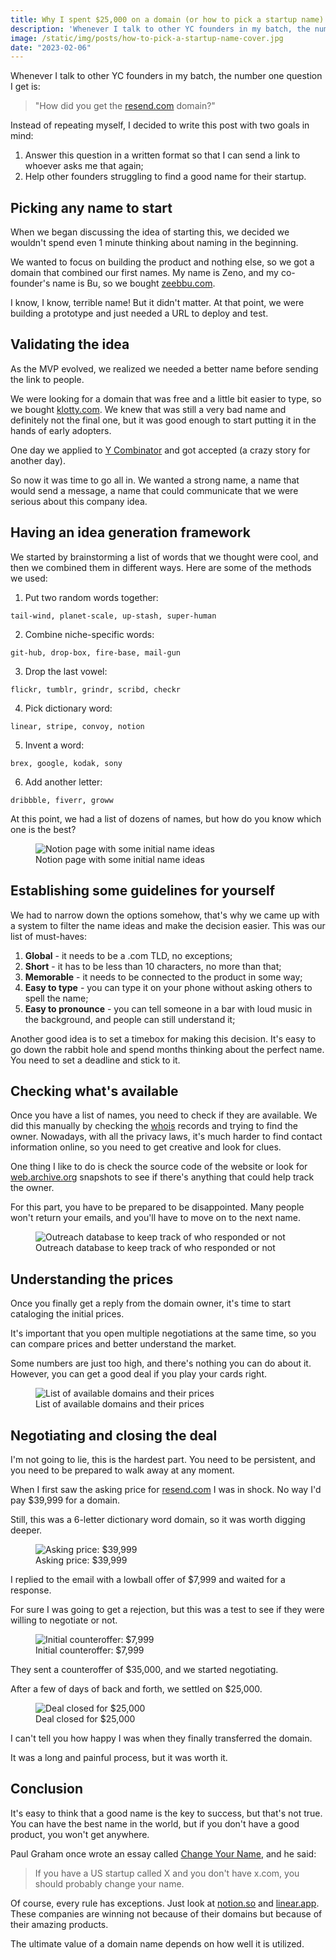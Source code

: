 ```yaml
---
title: Why I spent $25,000 on a domain (or how to pick a startup name)
description: 'Whenever I talk to other YC founders in my batch, the number one question I get is: "How did you get the resend.com domain?"'
image: /static/img/posts/how-to-pick-a-startup-name-cover.jpg
date: "2023-02-06"
---
```


Whenever I talk to other YC founders in my batch, the number one question I get is:
> "How did you get the [resend.com](https://resend.com) domain?"

Instead of repeating myself, I decided to write this post with two goals in mind:

1. Answer this question in a written format so that I can send a link to whoever asks me that again;
2. Help other founders struggling to find a good name for their startup.

## Picking any name to start

When we began discussing the idea of starting this, we decided we wouldn't spend even 1 minute thinking about naming in the beginning.

We wanted to focus on building the product and nothing else, so we got a domain that combined our first names. My name is Zeno, and my co-founder's name is Bu, so we bought [zeebbu.com](https://zeebbu.com).

I know, I know, terrible name! But it didn't matter. At that point, we were building a prototype and just needed a URL to deploy and test.

## Validating the idea

As the MVP evolved, we realized we needed a better name before sending the link to people.

We were looking for a domain that was free and a little bit easier to type, so we bought [klotty.com](https://klotty.com). We knew that was still a very bad name and definitely not the final one, but it was good enough to start putting it in the hands of early adopters.

One day we applied to [Y Combinator](https://www.ycombinator.com/companies/resend) and got accepted (a crazy story for another day).

So now it was time to go all in. We wanted a strong name, a name that would send a message, a name that could communicate that we were serious about this company idea.

## Having an idea generation framework

We started by brainstorming a list of words that we thought were cool, and then we combined them in different ways. Here are some of the methods we used:

1. Put two random words together:

```
tail-wind, planet-scale, up-stash, super-human
```

2. Combine niche-specific words:

```
git-hub, drop-box, fire-base, mail-gun
```

3. Drop the last vowel:

```
flickr, tumblr, grindr, scribd, checkr
```

4. Pick dictionary word:

```
linear, stripe, convoy, notion
```

5. Invent a word:

```
brex, google, kodak, sony
```

6. Add another letter:

```
dribbble, fiverr, groww
```

At this point, we had a list of dozens of names, but how do you know which one is the best?

<figure>
  <img src="/static/img/posts/how-to-pick-a-startup-name-a.png" class="post-image-full" alt="Notion page with some initial name ideas">
  <figcaption class="post-image-caption">Notion page with some initial name ideas</figcaption>
</figure>

## Establishing some guidelines for yourself

We had to narrow down the options somehow, that's why we came up with a system to filter the name ideas and make the decision easier. This was our list of must-haves:

1. **Global** - it needs to be a .com TLD, no exceptions;
2. **Short** - it has to be less than 10 characters, no more than that;
3. **Memorable** - it needs to be connected to the product in some way;
4. **Easy to type** - you can type it on your phone without asking others to spell the name;
5. **Easy to pronounce** - you can tell someone in a bar with loud music in the background, and people can still understand it;

Another good idea is to set a timebox for making this decision. It's easy to go down the rabbit hole and spend months thinking about the perfect name. You need to set a deadline and stick to it.

## Checking what's available

Once you have a list of names, you need to check if they are available. We did this manually by checking the [whois](https://whois.com) records and trying to find the owner. Nowadays, with all the privacy laws, it's much harder to find contact information online, so you need to get creative and look for clues.

One thing I like to do is check the source code of the website or look for [web.archive.org](https://web.archive.org) snapshots to see if there's anything that could help track the owner.

For this part, you have to be prepared to be disappointed. Many people won't return your emails, and you'll have to move on to the next name.

<figure>
  <img src="/static/img/posts/how-to-pick-a-startup-name-b.png" class="post-image-full" alt="Outreach database to keep track of who responded or not">
  <figcaption class="post-image-caption">Outreach database to keep track of who responded or not</figcaption>
</figure>

## Understanding the prices

Once you finally get a reply from the domain owner, it's time to start cataloging the initial prices.

It's important that you open multiple negotiations at the same time, so you can compare prices and better understand the market.

Some numbers are just too high, and there's nothing you can do about it. However, you can get a good deal if you play your cards right.

<figure>
  <img src="/static/img/posts/how-to-pick-a-startup-name-c.png" class="post-image-full" alt="List of available domains and their prices">
  <figcaption class="post-image-caption">List of available domains and their prices</figcaption>
</figure>

## Negotiating and closing the deal

I'm not going to lie, this is the hardest part. You need to be persistent, and you need to be prepared to walk away at any moment.

When I first saw the asking price for [resend.com](https://resend.com) I was in shock. No way I'd pay $39,999 for a domain.

Still, this was a 6-letter dictionary word domain, so it was worth digging deeper.

<figure>
  <img src="/static/img/posts/how-to-pick-a-startup-name-d.png" class="post-image-full" alt="Asking price: $39,999">
  <figcaption class="post-image-caption">Asking price: $39,999</figcaption>
</figure>

I replied to the email with a lowball offer of $7,999 and waited for a response.

For sure I was going to get a rejection, but this was a test to see if they were willing to negotiate or not.

<figure>
  <img src="/static/img/posts/how-to-pick-a-startup-name-e.png" class="post-image-full" alt="Initial counteroffer: $7,999">
  <figcaption class="post-image-caption">Initial counteroffer: $7,999</figcaption>
</figure>

They sent a counteroffer of $35,000, and we started negotiating.

After a few of days of back and forth, we settled on $25,000.

<figure>
  <img src="/static/img/posts/how-to-pick-a-startup-name-f.png" class="post-image-full" alt="Deal closed for $25,000">
  <figcaption class="post-image-caption">Deal closed for $25,000</figcaption>
</figure>

I can't tell you how happy I was when they finally transferred the domain.

It was a long and painful process, but it was worth it.

## Conclusion

It's easy to think that a good name is the key to success, but that's not true. You can have the best name in the world, but if you don't have a good product, you won't get anywhere.

Paul Graham once wrote an essay called [Change Your Name](http://www.paulgraham.com/name.html), and he said:
> If you have a US startup called X and you don't have x.com, you should probably change your name.

Of course, every rule has exceptions. Just look at [notion.so](https://notion.so) and [linear.app](https://linear.app). These companies are winning not because of their domains but because of their amazing products.

The ultimate value of a domain name depends on how well it is utilized.